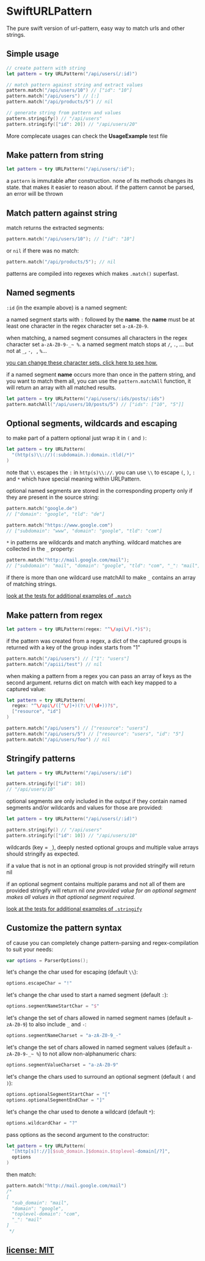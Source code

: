 # SwiftURLPattern

The pure swift version of url-pattern, easy way to match urls and other strings.

## Simple usage

``` swift
// create pattern with string
let pattern = try URLPattern("/api/users(/:id)")

// match pattern against string and extract values
pattern.match("/api/users/10") // ["id": "10"]
pattern.match("/api/users") // [:]
pattern.match("/api/products/5") // nil

// generate string from pattern and values
pattern.stringify() // "/api/users"
pattern.stringify(["id": 20]) // "/api/users/20"
```

More complecate usages can check the **UsageExample** test file

## Make pattern from string

```swift
let pattern = try URLPattern("/api/users/:id");
```

a `pattern` is immutable after construction.
none of its methods changes its state.
that makes it easier to reason about.
if the pattern cannot be parsed, an error will be thrown

## Match pattern against string

match returns the extracted segments:

```swift
pattern.match("/api/users/10"); // ["id": "10"]
```

or `nil` if there was no match:

``` swift
pattern.match("/api/products/5"); // nil
```

patterns are compiled into regexes which makes `.match()` superfast.

## Named segments

`:id` (in the example above) is a named segment:

a named segment starts with `:` followed by the **name**.
the **name** must be at least one character in the regex character set `a-zA-Z0-9`.

when matching, a named segment consumes all characters in the regex character set
`a-zA-Z0-9-_~ %`.
a named segment match stops at `/`, `.`, ... but not at `_`, `-`, ` `, `%`...

[you can change these character sets. click here to see how.](#Customize-the-pattern-syntax)

if a named segment **name** occurs more than once in the pattern string,
and you want to match them all, you can use the `pattern.matchAll` function,
it will return an array with all matched results.
    
```swift
let pattern = try URLPattern("/api/users/:ids/posts/:ids")
pattern.matchAll("/api/users/10/posts/5") // ["ids": ["10", "5"]]
```

## Optional segments, wildcards and escaping

to make part of a pattern optional just wrap it in `(` and `)`:

```swift
let pattern = try URLPattern(
  "(http(s)\\://)(:subdomain.):domain.:tld(/*)"
)
```

note that `\\` escapes the `:` in `http(s)\\://`.
you can use `\\` to escape `(`, `)`, `:` and `*` which have special meaning within
URLPattern.

optional named segments are stored in the corresponding property only if they are present in the source string:

```swift
pattern.match("google.de")
// ["domain": "google", "tld": "de"]
```

```swift
pattern.match("https://www.google.com")
// ["subdomain": "www", "domain": "google", "tld": "com"]
```

`*` in patterns are wildcards and match anything.
wildcard matches are collected in the `_` property:

```swift
pattern.match("http://mail.google.com/mail");
// ["subdomain": "mail", "domain": "google", "tld": "com", "_": "mail"]
```

if there is more than one wildcard use matchAll to make `_` contains an array of matching strings.

[look at the tests for additional examples of `.match`](Tests/URLPatternTests/MatchFixtures.swift)

## Make pattern from regex

```swift
let pattern = try URLPattern(regex: "^\/api\/(.*)$");
```

if the pattern was created from a regex, a dict of the captured groups is returned with a key of the group index starts from "1"

```swift
pattern.match("/api/users") // ["1": "users"]
pattern.match("/apiii/test") // nil
```

when making a pattern from a regex
you can pass an array of keys as the second argument.
returns dict on match with each key mapped to a captured value:

```swift
let pattern = try URLPattern(
  regex: "^\/api\/([^\/]+)(?:\/(\d+))?$",
  ["resource", "id"]
)

pattern.match("/api/users") // ["resource": "users"]
pattern.match("/api/users/5") // ["resource": "users", "id": "5"]
pattern.match("/api/users/foo") // nil
```

## Stringify patterns

```swift
let pattern = try URLPattern("/api/users/:id")

pattern.stringify(["id": 10])
// "/api/users/10"
```

optional segments are only included in the output if they contain named segments
and/or wildcards and values for those are provided:

```swift
let pattern = try URLPattern("/api/users(/:id)")

pattern.stringify() // "/api/users"
pattern.stringify(["id": 10]) // "/api/users/10"

```

wildcards (key = `_`), deeply nested optional groups and multiple value arrays should stringify as expected.

if a value that is not in an optional group is not provided stringify will return nil

if an optional segment contains multiple params and not all of them are provided stringify will return nil
*one provided value for an optional segment makes all values in that optional segment required.*

[look at the tests for additional examples of `.stringify`](Tests/URLPatternTests/StringifyFixtures.swift)

## Customize the pattern syntax

of cause you can completely change pattern-parsing and regex-compilation to suit your needs:

```swift
var options = ParserOptions();
```

let's change the char used for escaping (default `\\`):

```swift
options.escapeChar = "!"
```

let's change the char used to start a named segment (default `:`):

```swift
options.segmentNameStartChar = "$"
```

let's change the set of chars allowed in named segment names (default `a-zA-Z0-9`)
to also include `_` and `-`:

```swift
options.segmentNameCharset = "a-zA-Z0-9_-"
```

let's change the set of chars allowed in named segment values
(default `a-zA-Z0-9-_~ %`) to not allow non-alphanumeric chars:

```swift
options.segmentValueCharset = "a-zA-Z0-9"
```

let's change the chars used to surround an optional segment (default `(` and `)`):

```swift
options.optionalSegmentStartChar = "["
options.optionalSegmentEndChar = "]"
```

let's change the char used to denote a wildcard (default `*`):

```swift
options.wildcardChar = "?"
```

pass options as the second argument to the constructor:

```swift
let pattern = try URLPattern(
  "[http[s]!://][$sub_domain.]$domain.$toplevel-domain[/?]",
  options
)
```

then match:

```swift
pattern.match("http://mail.google.com/mail")
/*
[
  "sub_domain": "mail",
  "domain": "google",
  "toplevel-domain": "com",
  "_": "mail"
]
 */
```

## [license: MIT](LICENSE)
